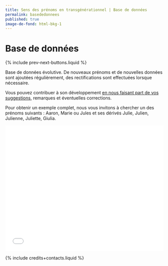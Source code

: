 ```yaml
---
title: Sens des prénoms en transgénérationnel | Base de données
permalink: basededonnees
published: true
image-de-fond: html-bkg-1
---
```


# Base de données

{% include prev-next-buttons.liquid %}

Base de données évolutive. De nouveaux prénoms et de nouvelles données sont ajoutées régulièrement, des rectifications sont effectuées lorsque nécessaire.

Vous pouvez contribuer à son développement [en nous faisant part de vos suggestions], remarques et éventuelles corrections.

Pour obtenir un exemple complet, nous vous invitons à chercher un des prénoms suivants : Aaron, Marie ou Jules et ses dérivés Julie, Julien, Julienne, Juliette, Giulia.

[en nous faisant part de vos suggestions]: {{site.mailto_contact_sensdesprenoms_com_obf}}

<iframe style="width:100%; height:400px; border:none; margin-bottom:5px; opacity:1; display:block" src="./assets/sensdesprenoms_light.html" id="sdp_light"></iframe>

{% include credits+contacts.liquid %}
